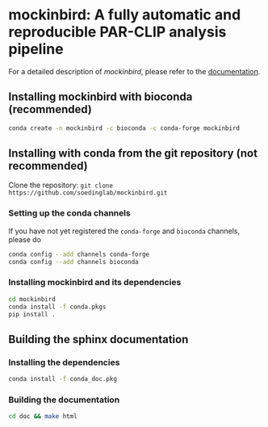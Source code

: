 # mockinbird: A fully automatic and reproducible PAR-CLIP analysis pipeline

For a detailed description of *mockinbird*, please refer to the [documentation](http://wwwuser.gwdg.de/~compbiol/mockinbird).

## Installing mockinbird with bioconda (recommended)
```bash
conda create -n mockinbird -c bioconda -c conda-forge mockinbird
```

## Installing with conda from the git repository (not recommended)

Clone the repository: `git clone https://github.com/soedinglab/mockinbird.git`

### Setting up the conda channels
If you have not yet registered the `conda-forge` and `bioconda` channels, please do

```bash
conda config --add channels conda-forge
conda config --add channels bioconda
```

### Installing mockinbird and its dependencies

```bash
cd mockinbird
conda install -f conda.pkgs
pip install .
```

## Building the sphinx documentation

### Installing the dependencies

```bash
conda install -f conda_doc.pkg
```

### Building the documentation

```bash
cd doc && make html
```

